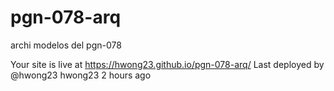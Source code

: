 # pgn-078-arq
archi modelos del pgn-078

Your site is live at https://hwong23.github.io/pgn-078-arq/
Last deployed by @hwong23 hwong23 2 hours ago
